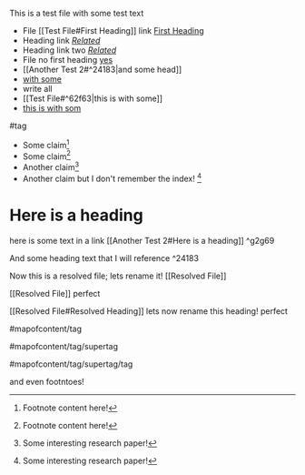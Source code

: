 This is a test file with some test text


- File [[Test File#First Heading]] link [First Heading](<Test File>)
- Heading link [*Related*](<Test File#*Related*>)
- Heading link two [*Related*](<Test File#*Related*>)
- File no first heading [yes](<Test File>)
- [[Another Test 2#^24183|and some head]]
- [with some](<Another Test#^47ab1>)
- write all 
- [[Test File#^62f63|this is with some]]
- [this is with som](<Test File#^62f63>)


#tag

- Some claim[^1]
- Some claim[^1]
- Another claim[^2]
- Another claim but I don't remember the index! [^2]

# Here is a heading

here is some text in a link [[Another Test 2#Here is a heading]]     ^g2g69

And some heading text that I will reference   ^24183


Now this is a resolved file; lets rename it!
[[Resolved File]]

[[Resolved File]] perfect

[[Resolved File#Resolved Heading]] lets now rename this heading! perfect




#mapofcontent/tag

#mapofcontent/tag/supertag

#mapofcontent/tag/supertag/tag



[^1]: Footnote content here!
[^2]: Some interesting research paper!


and even footntoes!
